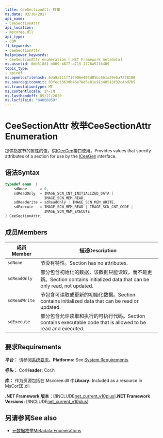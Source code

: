 ```yaml
---
title: CeeSectionAttr 枚举
ms.date: 03/30/2017
api_name:
- CeeSectionAttr
api_location:
- mscoree.dll
api_type:
- COM
f1_keywords:
- CeeSectionAttr
helpviewer_keywords:
- CeeSectionAttr enumeration [.NET Framework metadata]
ms.assetid: 0db51881-b869-4677-a715-1726a9216489
topic_type:
- apiref
ms.openlocfilehash: 6da8a111f716906e403d85bc0b1a29eba7238100
ms.sourcegitcommit: 03fec33630b46e78d5e81e91b40518f32c4bd7b5
ms.translationtype: MT
ms.contentlocale: zh-CN
ms.lasthandoff: 05/27/2020
ms.locfileid: "84006059"
---
```

# <a name="ceesectionattr-enumeration"></a><span data-ttu-id="6a20c-102">CeeSectionAttr 枚举</span><span class="sxs-lookup"><span data-stu-id="6a20c-102">CeeSectionAttr Enumeration</span></span>
<span data-ttu-id="6a20c-103">提供指定节的属性的值，供[ICeeGen](iceegen-interface.md)接口使用。</span><span class="sxs-lookup"><span data-stu-id="6a20c-103">Provides values that specify attributes of a section for use by the [ICeeGen](iceegen-interface.md) interface.</span></span>  
  
## <a name="syntax"></a><span data-ttu-id="6a20c-104">语法</span><span class="sxs-lookup"><span data-stu-id="6a20c-104">Syntax</span></span>  
  
```cpp  
typedef enum  {  
    sdNone      = 0,  
    sdReadOnly  = IMAGE_SCN_CNT_INITIALIZED_DATA |  
                  IMAGE_SCN_MEM_READ,  
    sdReadWrite = sdReadOnly | IMAGE_SCN_MEM_WRITE,  
    sdExecute   = IMAGE_SCN_MEM_READ | IMAGE_SCN_CNT_CODE |  
                  IMAGE_SCN_MEM_EXECUTE  
} CeeSectionAttr;  
```  
  
## <a name="members"></a><span data-ttu-id="6a20c-105">成员</span><span class="sxs-lookup"><span data-stu-id="6a20c-105">Members</span></span>  
  
|<span data-ttu-id="6a20c-106">成员</span><span class="sxs-lookup"><span data-stu-id="6a20c-106">Member</span></span>|<span data-ttu-id="6a20c-107">描述</span><span class="sxs-lookup"><span data-stu-id="6a20c-107">Description</span></span>|  
|------------|-----------------|  
|`sdNone`|<span data-ttu-id="6a20c-108">节没有特性。</span><span class="sxs-lookup"><span data-stu-id="6a20c-108">Section has no attributes.</span></span>|  
|`sdReadOnly`|<span data-ttu-id="6a20c-109">部分包含初始化的数据，该数据只能读取，而不是更新。</span><span class="sxs-lookup"><span data-stu-id="6a20c-109">Section contains initialized data that can be only read, not updated.</span></span>|  
|`sdReadWrite`|<span data-ttu-id="6a20c-110">节包含可读取或更新的初始化数据。</span><span class="sxs-lookup"><span data-stu-id="6a20c-110">Section contains initialized data that can be read or updated.</span></span>|  
|`sdExecute`|<span data-ttu-id="6a20c-111">部分包含允许读取和执行的可执行代码。</span><span class="sxs-lookup"><span data-stu-id="6a20c-111">Section contains executable code that is allowed to be read and executed.</span></span>|  
  
## <a name="requirements"></a><span data-ttu-id="6a20c-112">要求</span><span class="sxs-lookup"><span data-stu-id="6a20c-112">Requirements</span></span>  
 <span data-ttu-id="6a20c-113">**平台：** 请参阅[系统要求](../../get-started/system-requirements.md)。</span><span class="sxs-lookup"><span data-stu-id="6a20c-113">**Platforms:** See [System Requirements](../../get-started/system-requirements.md).</span></span>  
  
 <span data-ttu-id="6a20c-114">**标头：** Cor</span><span class="sxs-lookup"><span data-stu-id="6a20c-114">**Header:** Cor.h</span></span>  
  
 <span data-ttu-id="6a20c-115">**库：** 作为资源包括在 Mscoree.dll 中</span><span class="sxs-lookup"><span data-stu-id="6a20c-115">**Library:** Included as a resource in MsCorEE.dll</span></span>  
  
 <span data-ttu-id="6a20c-116">**.NET Framework 版本：**[!INCLUDE[net_current_v10plus](../../../../includes/net-current-v10plus-md.md)]</span><span class="sxs-lookup"><span data-stu-id="6a20c-116">**.NET Framework Versions:** [!INCLUDE[net_current_v10plus](../../../../includes/net-current-v10plus-md.md)]</span></span>  
  
## <a name="see-also"></a><span data-ttu-id="6a20c-117">另请参阅</span><span class="sxs-lookup"><span data-stu-id="6a20c-117">See also</span></span>

- [<span data-ttu-id="6a20c-118">元数据枚举</span><span class="sxs-lookup"><span data-stu-id="6a20c-118">Metadata Enumerations</span></span>](metadata-enumerations.md)
